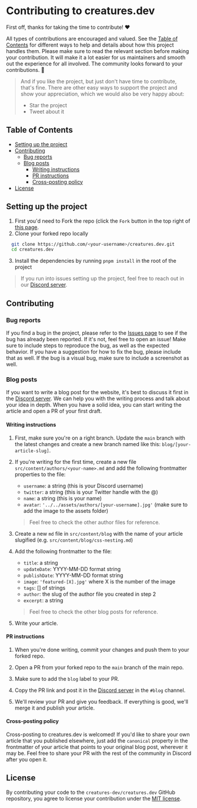 # Contributing to creatures.dev

First off, thanks for taking the time to contribute! ❤️

All types of contributions are encouraged and valued. See the
[Table of Contents](#table-of-contents) for different ways to help and details
about how this project handles them. Please make sure to read the relevant
section before making your contribution. It will make it a lot easier for us
maintainers and smooth out the experience for all involved. The community looks
forward to your contributions. 🎉

> And if you like the project, but just don't have time to contribute, that's
> fine. There are other easy ways to support the project and show your
> appreciation, which we would also be very happy about:
>
> - Star the project
> - Tweet about it

## Table of Contents

- [Setting up the project](#setting-up-the-project)
- [Contributing](#contributing)
  - [Bug reports](#bug-reports)
  - [Blog posts](#blog-posts)
    - [Writing instructions](#writing-instructions)
    - [PR instructions](#pr-instructions)
    - [Cross-posting policy](#cross-posting-policy)
- [License](#license)

## Setting up the project

1. First you'd need to Fork the repo (click the `Fork` button in the top right
   of [this page](https://github.com/creatures-dev/creatures.dev).
2. Clone your forked repo locally

```bash
  git clone https://github.com/<your-username>/creatures.dev.git
  cd creatures.dev
```

3. Install the dependencies by running `pnpm install` in the root of the project

> If you run into issues setting up the project, feel free to reach out in our
> [Discord server](https://discord.creatures.dev/).

## Contributing

### Bug reports

If you find a bug in the project, please refer to the
[Issues page](https://github.com/creatures-dev/creatures.dev/issues/) to see if
the bug has already been reported. If it's not, feel free to open an issue! Make
sure to include steps to reproduce the bug, as well as the expected behavior. If
you have a suggestion for how to fix the bug, please include that as well. If
the bug is a visual bug, make sure to include a screenshot as well.

### Blog posts

If you want to write a blog post for the website, it's best to discuss it first
in the [Discord server](https://discord.creatures.dev/). We can help you with
the writing process and talk about your idea in depth. When you have a solid
idea, you can start writing the article and open a PR of your first draft.

#### Writing instructions

1. First, make sure you're on a right branch. Update the `main` branch with the
   latest changes and create a new branch named like this:
   `blog/[your-article-slug]`.

2. If you're writing for the first time, create a new file
   `src/content/authors/<your-name>.md` and add the following frontmatter
   properties to the file:

   - `username`: a string (this is your Discord username)
   - `twitter`: a string (this is your Twitter handle with the @)
   - `name`: a string (this is your name)
   - `avatar`: `'../../assets/authors/[your-username].jpg'` (make sure to add
     the image to the assets folder)

   > Feel free to check the other author files for reference.

3. Create a new `md` file in `src/content/blog` with the name of your article
   slugified (e.g. `src/content/blog/css-nesting.md`)

4. Add the following frontmatter to the file:

   - `title`: a string
   - `updateDate`: YYYY-MM-DD format string
   - `publishDate`: YYYY-MM-DD format string
   - `image`: `'featured-[X].jpg'` where X is the number of
     the image
   - `tags`: [] of strings
   - `author`: the slug of the author file you created in step 2
   - `excerpt`: a string

   > Feel free to check the other blog posts for reference.

5. Write your article.

#### PR instructions

1. When you're done writing, commit your changes and push them to your forked
   repo.

2. Open a PR from your forked repo to the `main` branch of the main repo.

3. Make sure to add the `blog` label to your PR.

4. Copy the PR link and post it in the
   [Discord server](https://discord.creatures.dev/) in the `#blog` channel.

5. We'll review your PR and give you feedback. If everything is good, we'll
   merge it and publish your article.

#### Cross-posting policy

Cross-posting to creatures.dev is welcomed! If you'd like to share your own article that you published elsewhere, just add the `canonical` property in the frontmatter of your article that points to your original blog post, wherever it may be. Feel free to share your PR with the rest of the community in Discord after you open it.

## License

By contributing your code to the `creatures-dev/creatures.dev` GitHub
repository, you agree to license your contribution under the
[MIT license](./LICENSE.md).
